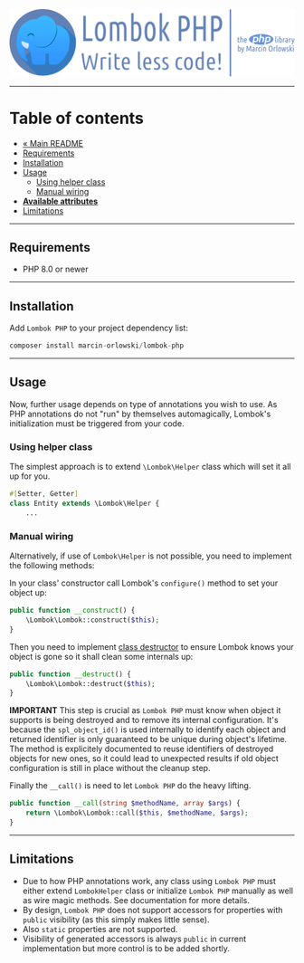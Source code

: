 ![Lombok PHP](../artwork/lombok-php-logo.png)

---

# Table of contents #

* [« Main README](../README.md)
* [Requirements](#requirements)
* [Installation](#installation)
* [Usage](#usage)
  * [Using helper class](#using-helper-class)
  * [Manual wiring](#manual-wiring)
* **[Available attributes](attributes/README.md)**
* [Limitations](#limitations)

---

## Requirements ##

* PHP 8.0 or newer

---

## Installation ##

Add `Lombok PHP` to your project dependency list:

```php
composer install marcin-orlowski/lombok-php
```

---

## Usage ##

Now, further usage depends on type of annotations you wish to use. As PHP annotations do not
"run" by themselves automagically, Lombok's initialization must be triggered from your code.

### Using helper class ###

The simplest approach is to extend `\Lombok\Helper` class which will set it all up for you.

```php
#[Setter, Getter]
class Entity extends \Lombok\Helper {
    ...
```

### Manual wiring ###

Alternatively, if use of `Lombok\Helper` is not possible, you need to implement the following
methods:

In your class' constructor call Lombok's `configure()` method to set your object up:

```php
public function __construct() {
    \Lombok\Lombok::construct($this);
}
```

Then you need to implement [class destructor](https://www.php.net/manual/en/language.oop5.decon.php)
to ensure Lombok knows your object is gone so it shall clean some internals up:

```php
public function __destruct() {
    \Lombok\Lombok::destruct($this);
}
```  

**IMPORTANT** This step is crucial as `Lombok PHP` must know when object it supports is
being destroyed and to remove its internal configuration. It's because the `spl_object_id()`
is used internally to identify each object and returned identifier is only guaranteed to be
unique during object's lifetime. The method is explicitely documented to reuse identifiers
of destroyed objects for new ones, so it could lead to unexpected results if old object
configuration is still in place without the cleanup step.

Finally the `__call()` is need to let `Lombok PHP` do the heavy lifting.

```php
public function __call(string $methodName, array $args) {
    return \Lombok\Lombok::call($this, $methodName, $args);
}
```

---

## Limitations ##

* Due to how PHP annotations work, any class using `Lombok PHP` must either extend `LombokHelper`
  class or initialize `Lombok PHP` manually as well as wire magic methods. See documentation
  for more details.
* By design, `Lombok PHP` does not support accessors for properties with `public` visibility
  (as this simply makes little sense).
* Also `static` properties are not supported.
* Visibility of generated accessors is always `public` in current implementation but more
  control is to be added shortly.
